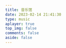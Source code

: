 ```yaml
---
title: 音乐馆
date: 2023-02-14 21:41:30
type: music
aplayer: true
top_img: false
comments: false
aside: false
---
```


<head>
  <!-- require APlayer -->
  <link rel="stylesheet" type="text/css" href="https://cdn.statically.io/gh/Aphcity/aphcity-assets@master/aplayer/css/APlayer.min.css">
  <link rel="stylesheet" type="text/css" href="https://cdn.statically.io/gh/Aphcity/aphcity-assets@master/aplayer/css/main.min.css">
</head>
<body>
<div id="music_bg"></div>
<div id="heoMusic-page">
  <meting-js id="2245723001" server="netease" type="playlist" mutex="true" preload="auto" order="random" volume="0.5"></meting-js>
</div>
<!-- require APlayer -->
<script src="https://cdn.statically.io/gh/Aphcity/aphcity-assets@master/aplayer/js/APlayer.min.js"></script>
<!-- require MetingJS -->
<script src="https://cdn.statically.io/gh/Aphcity/aphcity-assets@master/aplayer/js/Meting2.min.js"></script>
<script async data-pjax src="https://cdn.statically.io/gh/Aphcity/aphcity-assets@master/aplayer/js/main.min.js"></script>
</body>